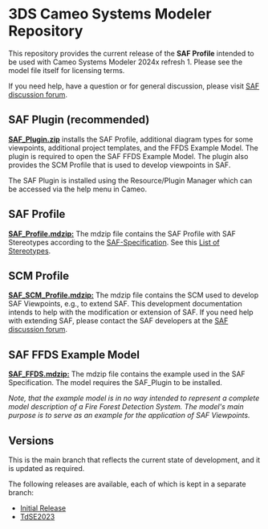 # 3DS Cameo Systems Modeler Repository

This repository provides the current release of the **SAF Profile** intended to be used with Cameo Systems Modeler 2024x refresh 1. Please see the model file itself for licensing terms.

If you need help, have a question or for general discussion, please visit [SAF discussion forum](https://github.com/GfSE/SAF-Specification/discussions).


## SAF Plugin (recommended)
 **[SAF_Plugin.zip](SAF_Plugin/SAF_Plugin.zip)** installs the SAF Profile, additional diagram types for some viewpoints, additional project templates, and the FFDS Example Model. The plugin is required to open the SAF FFDS Example Model. The plugin also provides the SCM Profile that is used to develop viewpoints in SAF.

The SAF Plugin is installed using the Resource/Plugin Manager which can be accessed via the help menu in Cameo.

## SAF Profile
**[SAF_Profile.mdzip:](SAF_Plugin/profiles/SAF_Profile.mdzip)** The mdzip file contains the SAF Profile with SAF Stereotypes according to the [SAF-Specification](https://github.com/GfSE/SAF-Specification/). See this [List of Stereotypes](https://github.com/GfSE/SAF-Specification/blob/main/stereotypes.md).

## SCM Profile
**[SAF_SCM_Profile.mdzip:](SAF_Plugin/profiles/SAF_SCM_Profile.mdzip)** The mdzip file contains the SCM used to develop SAF Viewpoints, e.g., to extend SAF.
This development documentation intends to help with the modification or extension of SAF. If you need help with extending SAF, please contact the SAF developers at the [SAF discussion forum](https://github.com/GfSE/SAF-Specification/discussions).

## SAF FFDS Example Model
**[SAF_FFDS.mdzip:](SAF_Plugin/samples/SAF/SAF_FFDS.mdzip)** The mdzip file contains the example used in the SAF Specification. The model requires the SAF_Plugin to be installed. 

*Note, that the example model is in no way intended to represent a complete model description of a Fire Forest Detection System. The model's main purpose is to serve as an example for the application of SAF Viewpoints.*

## Versions
This is the main branch that reflects the current state of development, and it is updated as required.

The following releases are available, each of which is kept in a separate branch:
* [Initial Release](https://github.com/GfSE/SAF-Cameo-Profile/tree/Initial-Release)
* [TdSE2023](https://github.com/GfSE/SAF-Cameo-Profile/tree/TdSE2023)
